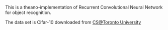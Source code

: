 This is a theano-implementation of Recurrent Convolutional Neural Network for object recognition.

The data set is Cifar-10 downloaded from <a href="http://www.cs.toronto.edu/~kriz/cifar.html">CS@Toronto University</a>
